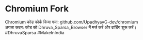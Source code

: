 # Chromium Fork
Chromium कोड फोर्क किया गया: github.com/UpadhyayG-dev/chromium  
अगला कदम: कोड को Dhruva_Sparsa_Browser में मर्ज करें और ब्रांडिंग शुरू करें।  
#DhruvaSparsa #MakeInIndia
